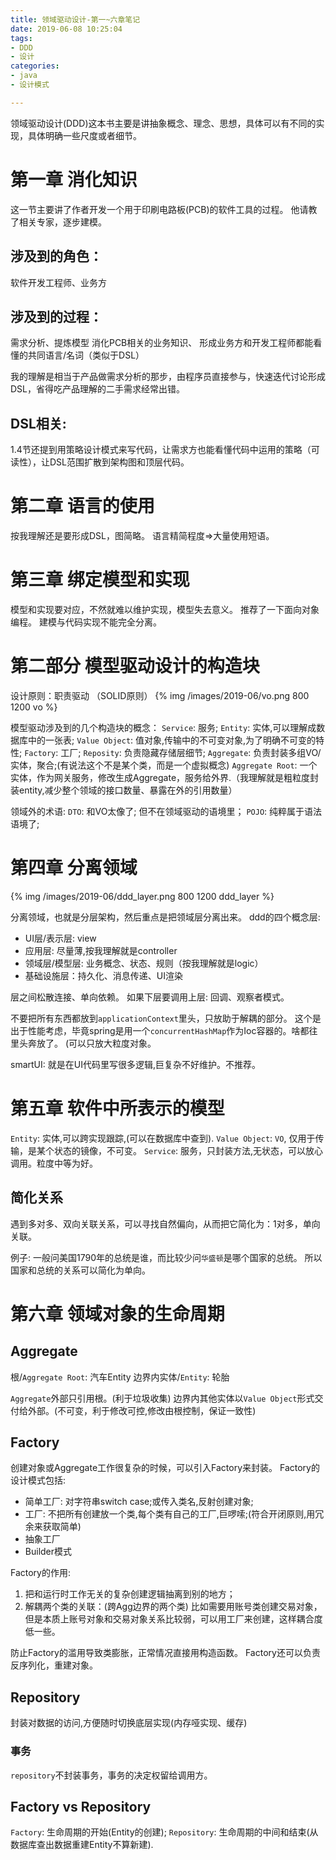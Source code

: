 ```yaml
---
title: 领域驱动设计-第一~六章笔记
date: 2019-06-08 10:25:04
tags: 
- DDD
- 设计
categories:
- java
- 设计模式

---
```


领域驱动设计(DDD)这本书主要是讲抽象概念、理念、思想，具体可以有不同的实现，具体明确一些尺度或者细节。


# 第一章 消化知识
这一节主要讲了作者开发一个用于印刷电路板(PCB)的软件工具的过程。
他请教了相关专家，逐步建模。

## 涉及到的角色：
软件开发工程师、业务方

## 涉及到的过程：
需求分析、提炼模型
消化PCB相关的业务知识、
形成业务方和开发工程师都能看懂的共同语言/名词（类似于DSL）

我的理解是相当于产品做需求分析的那步，由程序员直接参与，快速迭代讨论形成DSL，省得吃产品理解的二手需求经常出错。

## DSL相关:
1.4节还提到用策略设计模式来写代码，让需求方也能看懂代码中运用的策略（可读性），让DSL范围扩散到架构图和顶层代码。

# 第二章 语言的使用
按我理解还是要形成DSL，图简略。
语言精简程度=>大量使用短语。

# 第三章 绑定模型和实现
模型和实现要对应，不然就难以维护实现，模型失去意义。
推荐了一下面向对象编程。
建模与代码实现不能完全分离。

# 第二部分 模型驱动设计的构造块
设计原则：职责驱动
（SOLID原则）
{% img /images/2019-06/vo.png 800 1200 vo %}

模型驱动涉及到的几个构造块的概念：
`Service`: 服务;
`Entity`: 实体,可以理解成数据库中的一张表;
`Value Object`: 值对象,传输中的不可变对象,为了明确不可变的特性;
`Factory`: 工厂;
`Reposity`: 负责隐藏存储层细节;
`Aggregate`: 负责封装多组VO/实体，聚合;(有说法这个不是某个类，而是一个虚拟概念)
`Aggregate Root`: 一个实体，作为网关服务，修改生成Aggregate，服务给外界.（我理解就是粗粒度封装entity,减少整个领域的接口数量、暴露在外的引用数量）

领域外的术语:
`DTO`: 和VO太像了; 但不在领域驱动的语境里；
`POJO`: 纯粹属于语法语境了;

# 第四章 分离领域
{% img /images/2019-06/ddd_layer.png 800 1200 ddd_layer %}

分离领域，也就是分层架构，然后重点是把领域层分离出来。
ddd的四个概念层:
- UI层/表示层: view
- 应用层: 尽量薄,按我理解就是controller
- 领域层/模型层: 业务概念、状态、规则（按我理解就是logic）
- 基础设施层：持久化、消息传递、UI渲染

层之间松散连接、单向依赖。
如果下层要调用上层: 回调、观察者模式。

不要把所有东西都放到`applicationContext`里头，只放助于解耦的部分。
这个是出于性能考虑，毕竟spring是用一个`concurrentHashMap`作为Ioc容器的。啥都往里头奔放了。
(可以只放大粒度对象。

smartUI: 就是在UI代码里写很多逻辑,巨复杂不好维护。不推荐。

# 第五章 软件中所表示的模型

`Entity`: 实体,可以跨实现跟踪,(可以在数据库中查到).
`Value Object`: `VO`, 仅用于传输，是某个状态的镜像，不可变。
`Service`: 服务，只封装方法,无状态，可以放心调用。粒度中等为好。


## 简化关系
遇到多对多、双向关联关系，可以寻找自然偏向，从而把它简化为：1对多，单向关联。

例子:
一般问美国1790年的总统是谁，而比较少问`华盛顿`是哪个国家的总统。
所以国家和总统的关系可以简化为单向。

# 第六章 领域对象的生命周期
## Aggregate
 根/`Aggregate Root`: 汽车Entity
 边界内实体/`Entity`: 轮胎
 
 `Aggregate`外部只引用根。(利于垃圾收集)
 边界内其他实体以`Value Object`形式交付给外部。(不可变，利于修改可控,修改由根控制，保证一致性)
 
 
## Factory
 创建对象或Aggregate工作很复杂的时候，可以引入Factory来封装。
 Factory的设计模式包括:
 - 简单工厂: 对字符串switch case;或传入类名,反射创建对象;
 - 工厂: 不把所有创建放一个类,每个类有自己的工厂,巨啰嗦;(符合开闭原则,用冗余来获取简单)
 - 抽象工厂
 - Builder模式
 
 Factory的作用:
1. 把和运行时工作无关的复杂创建逻辑抽离到别的地方；
2. 解耦两个类的关联：(跨Agg边界的两个类) 比如需要用账号类创建交易对象，但是本质上账号对象和交易对象关系比较弱，可以用工厂来创建，这样耦合度低一些。

防止Factory的滥用导致类膨胀，正常情况直接用构造函数。
Factory还可以负责反序列化，重建对象。

## Repository
封装对数据的访问,方便随时切换底层实现(内存哑实现、缓存)

### 事务
`repository`不封装事务，事务的决定权留给调用方。

## Factory vs Repository
`Factory`: 生命周期的开始(Entity的创建);
`Repository`: 生命周期的中间和结束(从数据库查出数据重建Entity不算新建).
